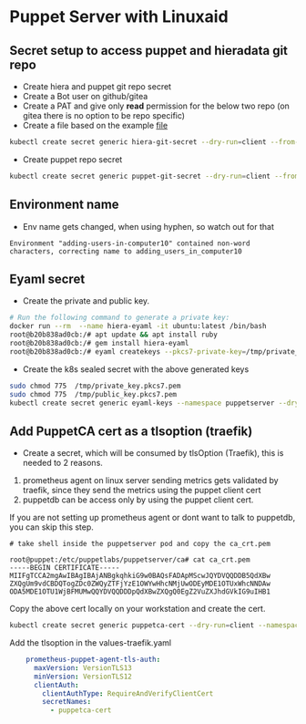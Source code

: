 # Puppet Server with Linuxaid

## Secret setup to access puppet and hieradata git repo

* Create hiera and puppet git repo secret
* Create a Bot user on github/gitea
* Create a PAT and give only **read** permission for the below two repo (on gitea there is no option to be repo specific)
* Create a file based on the example [file](./examples/netrc)

```sh
kubectl create secret generic hiera-git-secret --dry-run=client --from-file=netrc=./netrc.enableit -o yaml | kubeseal --controller-namespace system --controller-name sealed-secrets --format yaml
```

* Create puppet repo secret

```sh
kubectl create secret generic puppet-git-secret --dry-run=client --from-file=netrc=./netrc.enableit -o yaml | kubeseal --controller-namespace system --controller-name sealed-secrets --format yaml
```

## Environment name

* Env name gets changed, when using hyphen, so watch out for that

```
Environment "adding-users-in-computer10" contained non-word characters, correcting name to adding_users_in_computer10
```

## Eyaml secret

* Create the private and public key.

```sh
# Run the following command to generate a private key:
docker run --rm  --name hiera-eyaml -it ubuntu:latest /bin/bash
root@b20b838ad0cb:/# apt update && apt install ruby
root@b20b838ad0cb:/# gem install hiera-eyaml
root@b20b838ad0cb:/# eyaml createkeys --pkcs7-private-key=/tmp/private_key.pkcs7.pem --pkcs7-public-key=/tmp/public_key.pkcs7.pem
```

* Create the k8s sealed secret with the above generated keys

```sh
sudo chmod 775  /tmp/private_key.pkcs7.pem
sudo chmod 775  /tmp/public_key.pkcs7.pem
kubectl create secret generic eyaml-keys --namespace puppetserver --dry-run=client --from-file=private_key.pkcs7.pem=/tmp/private_key.pkcs7.pem --from-file=public_key.pkcs7.pem=/tmp/public_key.pkcs7.pem -o yaml | kubeseal --controller-namespace system --controller-name sealed-secrets --format yaml > eyaml-keys.yaml
```

## Add PuppetCA cert as a tlsoption (traefik)

* Create a secret, which will be consumed by tlsOption (Traefik), this is needed to 2 reasons.

1. prometheus agent on linux server sending metrics gets validated by traefik, since they send the metrics using the puppet client cert
2. puppetdb can be access only by using the puppet client cert.

If you are not setting up prometheus agent or dont want to talk to puppetdb, you can skip this step.

```raw
# take shell inside the puppetserver pod and copy the ca_crt.pem

root@puppet:/etc/puppetlabs/puppetserver/ca# cat ca_crt.pem
-----BEGIN CERTIFICATE-----
MIIFgTCCA2mgAwIBAgIBAjANBgkqhkiG9w0BAQsFADApMScwJQYDVQQDDB5QdXBw
ZXQgUm9vdCBDQTogZDc0ZWQyZTFjYzE1OWYwHhcNMjUwODEyMDE1OTUxWhcNNDAw
ODA5MDE1OTU1WjBFMUMwQQYDVQQDDDpQdXBwZXQgQ0EgZ2VuZXJhdGVkIG9uIHB1
```

Copy the above cert locally on your workstation and create the cert.

```sh
kubectl create secret generic puppetca-cert --dry-run=client --namespace traefik  --from-file=ca.crt=/tmp/kds.pem -o yaml | kubeseal --controller-namespace sealed-secrets --controller-name sealed-secrets-controller --format yaml > puppetca-cert.yaml
```

Add the tlsoption in the values-traefik.yaml

```yaml
    prometheus-puppet-agent-tls-auth:
      maxVersion: VersionTLS13
      minVersion: VersionTLS12
      clientAuth:
        clientAuthType: RequireAndVerifyClientCert
        secretNames:
          - puppetca-cert
```
